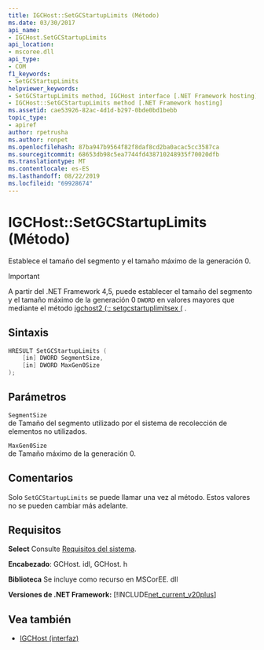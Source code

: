 ```yaml
---
title: IGCHost::SetGCStartupLimits (Método)
ms.date: 03/30/2017
api_name:
- IGCHost.SetGCStartupLimits
api_location:
- mscoree.dll
api_type:
- COM
f1_keywords:
- SetGCStartupLimits
helpviewer_keywords:
- SetGCStartupLimits method, IGCHost interface [.NET Framework hosting]
- IGCHost::SetGCStartupLimits method [.NET Framework hosting]
ms.assetid: cae53926-82ac-4d1d-b297-0bde0bd1bebb
topic_type:
- apiref
author: rpetrusha
ms.author: ronpet
ms.openlocfilehash: 87ba947b9564f82f8daf8cd2ba0acac5cc3587ca
ms.sourcegitcommit: 68653db98c5ea7744fd438710248935f70020dfb
ms.translationtype: MT
ms.contentlocale: es-ES
ms.lasthandoff: 08/22/2019
ms.locfileid: "69928674"
---
```

# <a name="igchostsetgcstartuplimits-method"></a>IGCHost::SetGCStartupLimits (Método)
Establece el tamaño del segmento y el tamaño máximo de la generación 0.  
  
> [!IMPORTANT]
> A partir del .NET Framework 4,5, puede establecer el tamaño del segmento y el tamaño máximo de la generación 0 `DWORD` en valores mayores que mediante el método [igchost2 (:: setgcstartuplimitsex (](../../../../docs/framework/unmanaged-api/hosting/igchost2-setgcstartuplimitsex-method.md) .  
  
## <a name="syntax"></a>Sintaxis  
  
```cpp  
HRESULT SetGCStartupLimits (  
    [in] DWORD SegmentSize,  
    [in] DWORD MaxGen0Size  
);  
```  
  
## <a name="parameters"></a>Parámetros  
 `SegmentSize`  
 de Tamaño del segmento utilizado por el sistema de recolección de elementos no utilizados.  
  
 `MaxGen0Size`  
 de Tamaño máximo de la generación 0.  
  
## <a name="remarks"></a>Comentarios  
 Solo `SetGCStartupLimits` se puede llamar una vez al método. Estos valores no se pueden cambiar más adelante.  
  
## <a name="requirements"></a>Requisitos  
 **Select** Consulte [Requisitos del sistema](../../../../docs/framework/get-started/system-requirements.md).  
  
 **Encabezado**: GCHost. idl, GCHost. h  
  
 **Biblioteca** Se incluye como recurso en MSCorEE. dll  
  
 **Versiones de .NET Framework:** [!INCLUDE[net_current_v20plus](../../../../includes/net-current-v20plus-md.md)]  
  
## <a name="see-also"></a>Vea también

- [IGCHost (interfaz)](../../../../docs/framework/unmanaged-api/hosting/igchost-interface.md)
